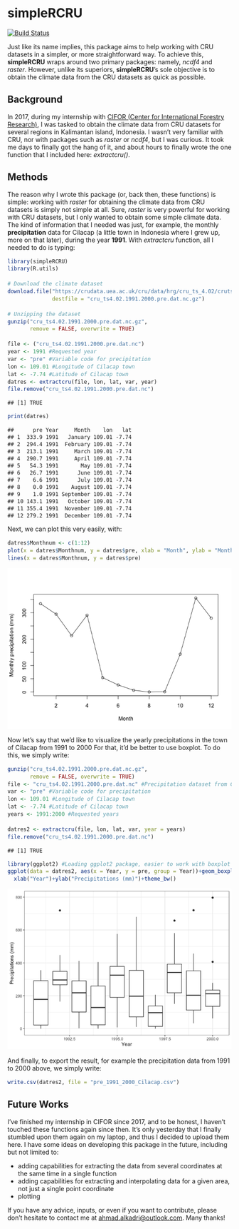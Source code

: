 simpleRCRU
================

[![Build
Status](https://travis-ci.org/ahmad-alkadri/simpleRCRU.svg?branch=master)](https://travis-ci.org/ahmad-alkadri/simpleRCRU)

Just like its name implies, this package aims to help working with CRU
datasets in a simpler, or more straightforward way. To achieve this,
**simpleRCRU** wraps around two primary packages: namely, *ncdf4* and
*raster*. However, unlike its superiors, **simpleRCRU**’s sole objective
is to obtain the climate data from the CRU datasets as quick as
possible.

## Background

In 2017, during my internship with [CIFOR (Center for International
Forestry Research)](http://www.cifor.org), I was tasked to obtain the
climate data from CRU datasets for several regions in Kalimantan island,
Indonesia. I wasn’t very familiar with CRU, nor with packages such as
*raster* or *ncdf4*, but I was curious. It took me days to finally got
the hang of it, and about hours to finally wrote the one function that I
included here: *extractcru()*.

## Methods

The reason why I wrote this package (or, back then, these functions) is
simple: working with *raster* for obtaining the climate data from CRU
datasets is simply not simple at all. Sure, *raster* is very powerful
for working with CRU datasets, but I only wanted to obtain some simple
climate data. The kind of information that I needed was just, for
example, the monthly **precipitation** data for Cilacap (a little town
in Indonesia where I grew up, more on that later), during the year
**1991**. With *extractcru* function, all I needed to do is typing:

``` r
library(simpleRCRU)
library(R.utils)

# Download the climate dataset
download.file("https://crudata.uea.ac.uk/cru/data/hrg/cru_ts_4.02/cruts.1811131722.v4.02/pre/cru_ts4.02.1991.2000.pre.dat.nc.gz",
              destfile = "cru_ts4.02.1991.2000.pre.dat.nc.gz")

# Unzipping the dataset
gunzip("cru_ts4.02.1991.2000.pre.dat.nc.gz",
       remove = FALSE, overwrite = TRUE)

file <- ("cru_ts4.02.1991.2000.pre.dat.nc")
year <- 1991 #Requested year
var <- "pre" #Variable code for precipitation
lon <- 109.01 #Longitude of Cilacap town
lat <- -7.74 #Latitude of Cilacap town
datres <- extractcru(file, lon, lat, var, year)
file.remove("cru_ts4.02.1991.2000.pre.dat.nc")
```

    ## [1] TRUE

``` r
print(datres)
```

    ##      pre Year     Month    lon   lat
    ## 1  333.9 1991   January 109.01 -7.74
    ## 2  294.4 1991  February 109.01 -7.74
    ## 3  213.1 1991     March 109.01 -7.74
    ## 4  290.7 1991     April 109.01 -7.74
    ## 5   54.3 1991       May 109.01 -7.74
    ## 6   26.7 1991      June 109.01 -7.74
    ## 7    6.6 1991      July 109.01 -7.74
    ## 8    0.0 1991    August 109.01 -7.74
    ## 9    1.0 1991 September 109.01 -7.74
    ## 10 143.1 1991   October 109.01 -7.74
    ## 11 355.4 1991  November 109.01 -7.74
    ## 12 279.2 1991  December 109.01 -7.74

Next, we can plot this very easily, with:

``` r
datres$Monthnum <- c(1:12)
plot(x = datres$Monthnum, y = datres$pre, xlab = "Month", ylab = "Monthly precipitation (mm)")
lines(x = datres$Monthnum, y = datres$pre)
```

![](README_files/figure-gfm/unnamed-chunk-2-1.png)<!-- -->

Now let’s say that we’d like to visualize the yearly precipitations in
the town of Cilacap from 1991 to 2000 For that, it’d be better to use
boxplot. To do this, we simply write:

``` r
gunzip("cru_ts4.02.1991.2000.pre.dat.nc.gz",
       remove = FALSE, overwrite = TRUE)
file <- "cru_ts4.02.1991.2000.pre.dat.nc" #Precipitation dataset from CRU
var <- "pre" #Variable code for precipitation
lon <- 109.01 #Longitude of Cilacap town
lat <- -7.74 #Latitude of Cilacap town
years <- 1991:2000 #Requested years

datres2 <- extractcru(file, lon, lat, var, year = years)
file.remove("cru_ts4.02.1991.2000.pre.dat.nc")
```

    ## [1] TRUE

``` r
library(ggplot2) #Loading ggplot2 package, easier to work with boxplot
ggplot(data = datres2, aes(x = Year, y = pre, group = Year))+geom_boxplot()+
  xlab("Year")+ylab("Precipitations (mm)")+theme_bw()
```

![](README_files/figure-gfm/unnamed-chunk-3-1.png)<!-- -->

And finally, to export the result, for example the precipitation data
from 1991 to 2000 above, we simply write:

``` r
write.csv(datres2, file = "pre_1991_2000_Cilacap.csv")
```

## Future Works

I’ve finished my internship in CIFOR since 2017, and to be honest, I
haven’t touched these functions again since then. It’s only yesterday
that I finally stumbled upon them again on my laptop, and thus I decided
to upload them here. I have some ideas on developing this package in the
future, including but not limited to:

  - adding capabilities for extracting the data from several coordinates
    at the same time in a single function
  - adding capabilities for extracting and interpolating data for a
    given area, not just a single point coordinate
  - plotting

If you have any advice, inputs, or even if you want to contribute,
please don’t hesitate to contact me at <ahmad.alkadri@outlook.com>. Many
thanks\!
